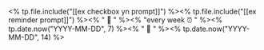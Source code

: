 <% tp.file.include("[[ex checkbox yn prompt]]") %><% tp.file.include("[[ex reminder prompt]]") %><% " 🔁 " %><% "every week ⏰ " %><% tp.date.now("YYYY-MM-DD", 7) %><% " 📅 " %><% tp.date.now("YYYY-MM-DD", 14) %>